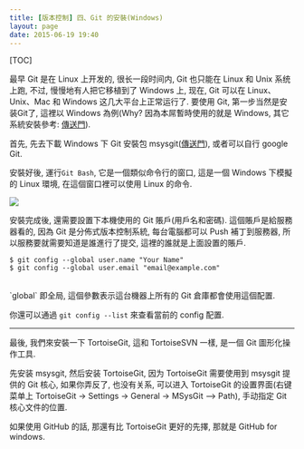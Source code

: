 ```yaml
---
title: [版本控制] 四、Git 的安裝(Windows)
layout: page
date: 2015-06-19 19:40
---
```


[TOC]

最早 Git 是在 Linux 上开发的, 很长一段时间内, Git 也只能在 Linux 和 Unix 系统上跑, 不过, 慢慢地有人把它移植到了 Windows 上, 现在, Git 可以在 Linux、Unix、Mac 和 Windows 这几大平台上正常运行了.
要使用 Git, 第一步当然是安装Git了, 這裡以 Windows 為例(Why? 因為本屌暫時使用的就是 Windows, 其它系統安裝參考: [傳送門](http://www.liaoxuefeng.com/wiki/0013739516305929606dd18361248578c67b8067c8c017b000/00137396287703354d8c6c01c904c7d9ff056ae23da865a000)).

首先, 先去下載 Windows 下 Git 安裝包 msysgit([傳送門](http://msysgit.github.io/)), 或者可以自行 google Git.

安裝好後, 運行`Git Bash`, 它是一個類似命令行的窗口, 這是一個 Windows 下模擬的 Linux 環境, 在這個窗口裡可以使用 Linux 的命令.

![](http://i60.tinypic.com/11sfnt0.jpg)

安裝完成後, 還需要設置下本機使用的 Git 賬戶(用戶名和密碼).
這個賬戶是給服務器看的, 因為 Git 是分佈式版本控制系統, 每台電腦都可以 Push 補丁到服務器, 所以服務要就需要知道是誰進行了提交, 這裡的誰就是上面設置的賬戶.

```
$ git config --global user.name "Your Name"
$ git config --global user.email "email@example.com"
```
<br>
`global` 即全局, 這個參數表示這台機器上所有的 Git 倉庫都會使用這個配置.

你還可以通過 `git config --list` 來查看當前的 config 配置.

* * *

最後, 我們來安裝一下 TortoiseGit, 這和 TortoiseSVN 一樣, 是一個 Git 圖形化操作工具.

先安装 msysgit, 然后安装 TortoiseGit, 因为 TortoiseGit 需要使用到 msysgit 提供的 Git 核心, 如果你弄反了, 也没有关系, 可以进入 TortoiseGit 的设置界面(右键菜单上 TortoiseGit -> Settings -> General -> MSysGit –> Path), 手动指定 Git 核心文件的位置.

如果使用 GitHub 的話, 那還有比 TortoiseGit 更好的先擇, 那就是 GitHub for windows.
